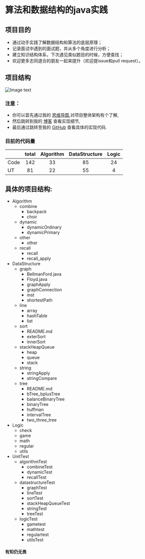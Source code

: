  <h1> 算法和数据结构的java实践  </h1>

## 项目目的
+ 通过动手实践了解数据结构和算法的底层原理；
+ 记录面试中遇到的面试题，并从多个角度进行分析；
+ 建立知识结构体系，下次遇见类似题目的时候，方便查找；
+ 欢迎更多志同道合的朋友一起来提升（欢迎提issue和pull request）。

## 项目结构
![Image text](https://github.com/ljfirst/AlgorithmPractice/blob/master/resource/StructureImage.jpg)

### 注意：
+ 你可以首先通过我的 [思维导图](https://www.processon.com/mindmap/5cbb5fcae4b09b16ffc06360),对项目整体架构有个了解,
+ 然后跳转到我的 [博客](https://blog.csdn.net/ljfirst) 查看实现细节,
+ 最后通过跳转至我的 [GitHub](https://github.com/ljfirst/Algorithm) 查看具体的实现代码.

### 目前的代码量
|          | total | Algorithm | DataStructure | Logic  |
| -------- |:-----:|  :----:   |   :-----:     | :-----:|
| Code     |  142  |    33     |      85       |   24   |  
| UT       |  81   |    22     |      55       |   4    | 

## 具体的项目结构:
+ Algorithm
    + combine
        + backpack
        + choir
    + dynamic
        + dynamicOrdinary
        + dynamicPrimary
    + other
        + other
    + recall
        + recall
        + recall_apply
+ DataStructure
    + graph
        + BellmanFord.java
        + Floyd.java
        + graphApply
        + graphConnection
        + mst
        + shortestPath
    + line
        + array
        + hashTable
        + list
    + sort
        + README.md
        + exterSort
        + innerSort
    + stackHeapQueue
        + heap
        + queue
        + stack
    + string
        + stringApply
        + stringCompare
    + tree
        + README.md
        + bTree_bplusTree
        + balanceBinaryTree
        + binaryTree
        + huffman
        + intervalTree
        + two_three_tree
+  Logic
   +  check
   +  game
   +  math
   +  regular
   + utils
+ UnitTest
    + algorithmTest
        + combineTest
        + dynamicTest
        + recallTest
    + datastructureTest
        + graphTest
        + lineTest
        + sortTest
        + stackHeapQueueTest
        + stringTest
        + treeTest
    + logicTest
        + gametest
        + mathtest
        + regulartest
        + utilsTest
        
#### 有知仍无畏
